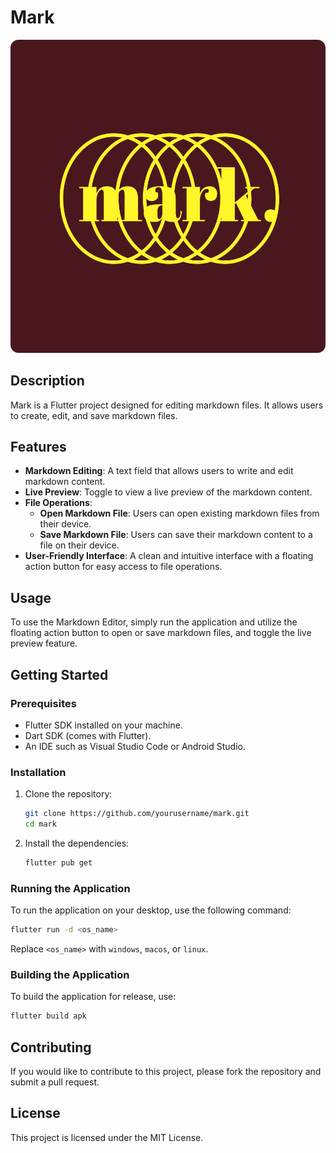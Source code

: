 # Mark

![logo](assets/logo.png)
## Description
Mark is a Flutter project designed for editing markdown files. It allows users to create, edit, and save markdown files. 

## Features

- **Markdown Editing**: A text field that allows users to write and edit markdown content.
- **Live Preview**: Toggle to view a live preview of the markdown content.
- **File Operations**: 
  - **Open Markdown File**: Users can open existing markdown files from their device.
  - **Save Markdown File**: Users can save their markdown content to a file on their device.
- **User-Friendly Interface**: A clean and intuitive interface with a floating action button for easy access to file operations.

## Usage

To use the Markdown Editor, simply run the application and utilize the floating action button to open or save markdown files, and toggle the live preview feature.


## Getting Started

### Prerequisites
- Flutter SDK installed on your machine.
- Dart SDK (comes with Flutter).
- An IDE such as Visual Studio Code or Android Studio.

### Installation
1. Clone the repository:
   ```bash
   git clone https://github.com/yourusername/mark.git
   cd mark
   ```

2. Install the dependencies:
   ```bash
   flutter pub get
   ```

### Running the Application
To run the application on your desktop, use the following command:
```bash
flutter run -d <os_name>
```
Replace `<os_name>` with `windows`, `macos`, or `linux`.

### Building the Application
To build the application for release, use:
```bash
flutter build apk
```
## Contributing
If you would like to contribute to this project, please fork the repository and submit a pull request.

## License
This project is licensed under the MIT License.